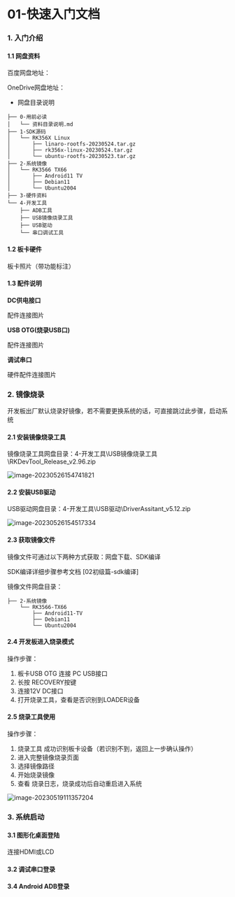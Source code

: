 # 01-快速入门文档







### 1. 入门介绍

#### 1.1 网盘资料

百度网盘地址：

OneDrive网盘地址：

* 网盘目录说明

```
├── 0-用前必读
│   └── 资料目录说明.md
├── 1-SDK源码
│   └── RK356X Linux
│       ├── linaro-rootfs-20230524.tar.gz
│       ├── rk356x-linux-20230524.tar.gz
│       └── ubuntu-rootfs-20230523.tar.gz
├── 2-系统镜像
│   └── RK3566 TX66
│       ├── Android11 TV
│       ├── Debian11
│       └── Ubuntu2004
├── 3-硬件资料
└── 4-开发工具
    ├── ADB工具
    ├── USB镜像烧录工具
    ├── USB驱动
    └── 串口调试工具
```

#### 1.2 板卡硬件

板卡照片（带功能标注）

#### 1.3 配件说明

**DC供电接口**

配件连接图片

**USB OTG(烧录USB口)**

配件连接图片

**调试串口**

硬件配件连接图片

### 2. 镜像烧录

开发板出厂默认烧录好镜像，若不需要更换系统的话，可直接跳过此步骤，启动系统

#### 2.1 安装镜像烧录工具

镜像烧录工具网盘目录：4-开发工具\USB镜像烧录工具\RKDevTool\_Release\_v2.96.zip

![image-20230526154741821](http://tanzhtanzh.oss-cn-shenzhen.aliyuncs.com/img/image-20230526154741821.png)

#### 2.2 安装USB驱动

USB驱动网盘目录：4-开发工具\USB驱动\DriverAssitant\_v5.12.zip

![image-20230526154517334](http://tanzhtanzh.oss-cn-shenzhen.aliyuncs.com/img/image-20230526154517334.png)

#### 2.3 获取镜像文件

镜像文件可通过以下两种方式获取：网盘下载、SDK编译

SDK编译详细步骤参考文档 \[02初级篇-sdk编译]

镜像文件网盘目录：

```
├── 2-系统镜像
    └── RK3566-TX66
        ├── Android11-TV
        ├── Debian11
        └── Ubuntu2004
```

#### 2.4 开发板进入烧录模式

操作步骤：

1. 板卡USB OTG 连接 PC USB接口
2. 长按 RECOVERY按键
3. 连接12V DC接口
4. 打开烧录工具，查看是否识别到LOADER设备

#### 2.5 烧录工具使用

操作步骤：

1. 烧录工具 成功识别板卡设备（若识别不到，返回上一步确认操作）
2. 进入完整镜像烧录页面
3. 选择镜像路径
4. 开始烧录镜像
5. 查看 烧录日志，烧录成功后自动重启进入系统

![image-20230519111357204](http://tanzhtanzh.oss-cn-shenzhen.aliyuncs.com/img/image-20230519111357204.png)

### 3. 系统启动

#### 3.1 图形化桌面登陆

连接HDMI或LCD

#### 3.2 调试串口登录

#### 3.4 Android ADB登录

